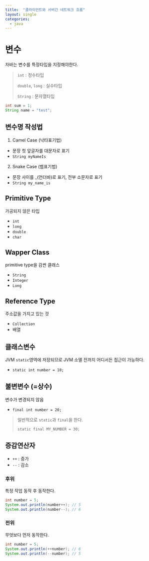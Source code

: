 ```yaml
---
title:  "클라이언트와 서버간 네트워크 흐름"
layout: single
categories:
  - java
---
```


# 변수
자바는 변수를 특정타입을 지정해야한다.
> `int` : 정수타입
> 
> `double`, `long` : 실수타입
>
> `String` : 문자열타입

```java
int sum = 1;
String name = "test";
```

## 변수명 작성법
1. Camel Case (낙타표기법)
- 문장 첫 앞글자를 대문자로 표기
- `String myNameIs`
2. Snake Case (뱀표기법)
- 문장 사이를 _(언더바)로 표기, 전부 소문자로 표기
- `String my_name_is`


## Primitive Type
가공되지 않은 타입
- `int`
- `long`
- `double`
- `char`

## Wapper Class
primitive type을 감싼 클래스
- `String`
- `Integer`
- `Long`

## Reference Type
주소값을 가지고 있는 것
- `Collection`
- 배열

## 클래스변수
JVM `static`영역에 저장되므로 JVM 소멸 전까지 어디서든 접근이 가능하다.
- `static int number = 10;`

## 불변변수 (=상수) 
변수가 변경되지 않음
- `final int number = 20;`

> 일반적으로 `static`과 `final`을 한다.
>
> `static final MY_NUMBER = 30;`

## 증감연산자
- `++` : 증가
- `--` : 감소
### 후위
특정 작업 동작 후 동작한다.
```java
int number = 5;
System.out.println(number++); // 5
System.out.println(number--); // 6
```
### 전위
무엇보다 먼저 동작한다.
```java
int number = 5;
System.out.println(++number); // 6
System.out.println(--number); // 5
```















